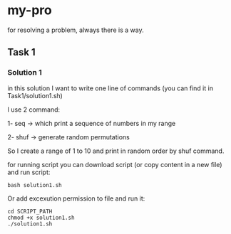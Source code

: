 # my-pro
for resolving a problem, always there is a way.

## Task 1

### Solution 1
in this solution I want to write one line of commands (you can find it in Task1/solution1.sh)

I use 2 command:

1- seq  -> which print a sequence of numbers in my range

2- shuf -> generate random permutations

So I create a range of 1 to 10 and print in random order by shuf command.

for running script you can download script (or copy content in a new file) and run script:
```
bash solution1.sh
```
Or add excexution permission to file and run it:
```
cd SCRIPT_PATH
chmod +x solution1.sh
./solution1.sh
```

